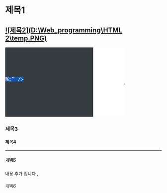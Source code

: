 # 제목1

## [![제목2](D:\Web_programming\HTML 2\temp.PNG)]()



<img src="../assets/images/ccccc.PNG" alt="2" style="text-align: center" />

### 제목3 

#### 제목4

------



##### 제목5

내용 추가 입니다 , 



###### 제목6

